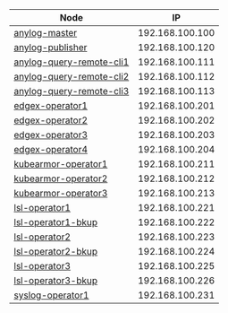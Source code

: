 | Node                        | IP              |
|-----------------------------|-----------------|
| [anylog-master](anylog-master)                   | 192.168.100.100 |
| [anylog-publisher](anylog-publisher)             | 192.168.100.120 |
| [anylog-query-remote-cli1](anylog-query-remote-cli1) | 192.168.100.111 |
| [anylog-query-remote-cli2](anylog-query-remote-cli2) | 192.168.100.112 |
| [anylog-query-remote-cli3](anylog-query-remote-cli3) | 192.168.100.113 |
| [edgex-operator1](edgex-operator1)               | 192.168.100.201 |
| [edgex-operator2](edgex-operator2)               | 192.168.100.202 |
| [edgex-operator3](edgex-operator3)               | 192.168.100.203 |
| [edgex-operator4](edgex-operator4)               | 192.168.100.204 |
| [kubearmor-operator1](kubearmor-operator1)       | 192.168.100.211 |
| [kubearmor-operator2](kubearmor-operator2)       | 192.168.100.212 |
| [kubearmor-operator3](kubearmor-operator3)       | 192.168.100.213 |
| [lsl-operator1](lsl-operator1)                   | 192.168.100.221 |
| [lsl-operator1-bkup](lsl-operator1-bkup)         | 192.168.100.222 |
| [lsl-operator2](lsl-operator2)                   | 192.168.100.223 |
| [lsl-operator2-bkup](lsl-operator2-bkup)         | 192.168.100.224 |
| [lsl-operator3](lsl-operator3)                   | 192.168.100.225 |
| [lsl-operator3-bkup](lsl-operator3-bkup)         | 192.168.100.226 |
| [syslog-operator1](syslog-operator1)             | 192.168.100.231 |
